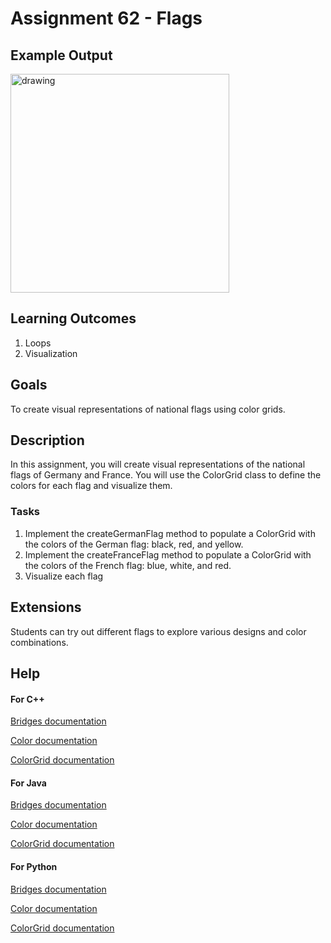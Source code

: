 # Assignment 62 - Flags

## Example Output

<img src="./figures/fig1.png" alt="drawing" width="350"></img>


## Learning Outcomes
1. Loops
2. Visualization


## Goals
To create visual representations of national flags using color grids.


## Description
In this assignment, you will create visual representations of the national flags of Germany and France. You will use the ColorGrid class to define the colors for each flag and visualize them.

### Tasks

1. Implement the createGermanFlag method to populate a ColorGrid with the colors of the German flag: black, red, and yellow.
2. Implement the createFranceFlag method to populate a ColorGrid with the colors of the French flag: blue, white, and red.
3. Visualize each flag 


## Extensions

Students can try out different flags to explore various designs and color combinations.


## Help

#### For C++
[Bridges documentation](http://bridgesuncc.github.io/doc/cxx-api/current/html/classbridges_1_1_bridges.html)

[Color documentation](http://bridgesuncc.github.io/doc/cxx-api/current/html/classbridges_1_1datastructure_1_1_color.html)

[ColorGrid documentation](http://bridgesuncc.github.io/doc/cxx-api/current/html/classbridges_1_1datastructure_1_1_color_grid.html)

#### For Java
[Bridges documentation](http://bridgesuncc.github.io/doc/java-api/current/html/classbridges_1_1connect_1_1_bridges.html)

[Color documentation](http://bridgesuncc.github.io/doc/java-api/current/html/classbridges_1_1base_1_1_color.html)

[ColorGrid documentation](http://bridgesuncc.github.io/doc/java-api/current/html/classbridges_1_1base_1_1_color_grid.html) 

#### For Python
[Bridges documentation](http://bridgesuncc.github.io/doc/python-api/current/html/classbridges_1_1bridges_1_1_bridges.html)

[Color documentation](http://bridgesuncc.github.io/doc/python-api/current/html/classbridges_1_1color_1_1_color.html)

[ColorGrid documentation](http://bridgesuncc.github.io/doc/python-api/current/html/classbridges_1_1color__grid_1_1_color_grid.html)


